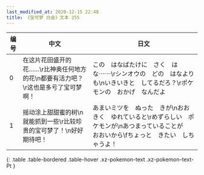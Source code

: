 ```yaml
---
last_modified_at: 2020-12-15 22:48
title: 《宝可梦 白金》文本 255
---
```

| 编号 | 中文 | 日文 |
| ---- | ---- | ---- |
| 0 | 在这片花田盛开的花……\r比神奥任何地方的花\n都要有活力吧？\r这也是多亏了宝可梦啊！ | この　はなばたけに　さく　はな⋯⋯\rシンオウの　どの　はなよりも\nいきいきと　してるだろ？\rポケモンの　おかげ　なんだよ |
| 1 | 摇动涂上甜甜蜜的树\n就能抓到一些\r比较珍贵的宝可梦了！\n好好期待吧！ | あまいミツを　ぬった　きが\nおおきく　ゆれていると\rめずらしい　ポケモンが\nあつまっていることが　おおいから\fちょっと　きたい　しちゃうよ！ |
{: .table .table-bordered .table-hover .xz-pokemon-text .xz-pokemon-text-Pt }